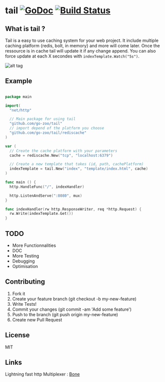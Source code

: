 tail [![GoDoc](https://godoc.org/github.com/go-zoo/tail?status.png)](http://godoc.org/github.com/go-zoo/tail) [![Build Status](https://travis-ci.org/go-zoo/tail.svg)](https://travis-ci.org/go-zoo/tail)
=======

## What is tail ?

Tail is a easy to use caching system for your web project. 
It include multiple caching platform {redis, bolt, in memory} and more will come later.
Once the ressource is in cache tail will update it if any change append.
You can also force update at each X secondes with `indexTemplate.Watch("5s")`.

![alt tag](http://blackheartmagazine.com/blog/wp-content/uploads/2014/01/tail.jpg)

## Example

``` go

package main

import(
  "net/http"

  // Main package for using tail
  "github.com/go-zoo/tail"
  // import depend of the platform you choose
  "github.com/go-zoo/tail/rediscache"
)

var (
  // Create the cache platform with your parameters
  cache = rediscache.New("tcp", "localhost:6379")

  // Create a new template that takes (id, path, cachePlatform)
  indexTemplate = tail.New("index", "template/index.html", cache)
)

func main () {
  http.HandleFunc("/", indexHandler)

  http.ListenAndServe(":8080", mux)
}

func indexHandler(rw http.ResponseWriter, req *http.Request) {
  rw.Write(indexTemplate.Get())
}

```
## TODO

- More Functionnalities
- DOC
- More Testing
- Debugging
- Optimisation

## Contributing

1. Fork it
2. Create your feature branch (git checkout -b my-new-feature)
3. Write Tests!
4. Commit your changes (git commit -am 'Add some feature')
5. Push to the branch (git push origin my-new-feature)
6. Create new Pull Request

## License
MIT

## Links

Lightning fast http Multiplexer : [Bone](https://github.com/go-zoo/bone)
